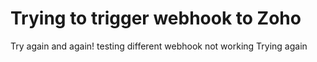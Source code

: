 # Trying to trigger webhook to Zoho
Try again
and again!
testing different webhook
not working
Trying again

